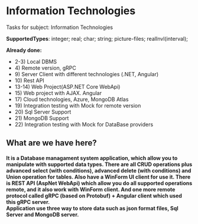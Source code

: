# Information Technologies
Tasks for subject: Information Technologies

<b>SupportedTypes</b>:
integer;
real;
char;
string;
picture-files; 
realInvl(interval);
<br>

<b>Already done:</b>
<ul>
  <li>2-3) Local DBMS</li>
  <li>4) Remote version, gRPC</li>
  <li>9) Server Client with different technologies (.NET, Angular)</li>
  <li>10) Rest API</li>
  <li>13-14) Web Project(ASP.NET Core WebApi)</li>
  <li>15) Web project with AJAX. Angular</li>
  <li>17) Cloud technologies, Azure, MongoDB Atlas</li>
  <li>19) Integration testing with Mock for remote version</li>
  <li>20) Sql Server Support</li>
  <li>21) MongoDB Support</li>
  <li>22) Integration testing with Mock for DataBase providers</li>
</ul>
<h2>What are we have here?</h2>
<h4>It is a Database managament system application, which allow you to manipulate with supported data types. There are all CRUD operations plus advanced select (with conditions), advanced delete (with conditions) and Union operation for tables. Also have a WinForm UI client for use it. There is REST API (AspNet WebApi) which allow you do all supported operations remote, and it also work with WinForm client. And one more remote protocol called gRPC (based on Protobuf) + Angular client which used this gRPC server.<br>Application use three way to store data such as json format files, Sql Server and MongoDB server.<h4>
